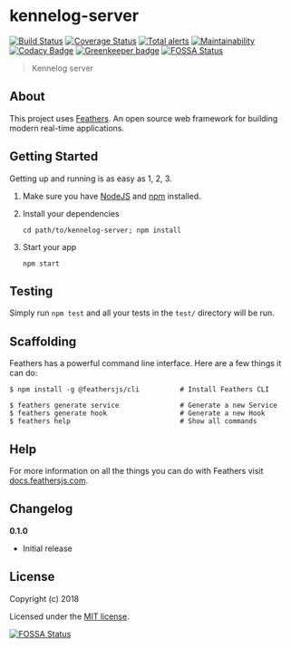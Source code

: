 # kennelog-server

[![Build Status](https://travis-ci.com/roris/kennelog-server.svg?branch=master)](https://travis-ci.com/roris/kennelog-server)
[![Coverage Status](https://coveralls.io/repos/github/roris/kennelog-server/badge.svg?branch=master)](https://coveralls.io/github/roris/kennelog-server?branch=master)
[![Total alerts](https://img.shields.io/lgtm/alerts/g/roris/kennelog-server.svg?logo=lgtm&logoWidth=18)](https://lgtm.com/projects/g/roris/kennelog-server/alerts/)
[![Maintainability](https://api.codeclimate.com/v1/badges/d696f4685a2f55ae8049/maintainability)](https://codeclimate.com/github/roris/kennelog-server/maintainability)
[![Codacy Badge](https://api.codacy.com/project/badge/Grade/5eaa168ab1d24c1b9ac36416c0dfbd7c)](https://app.codacy.com/app/roris/kennelog-server?utm_source=github.com&utm_medium=referral&utm_content=roris/kennelog-server&utm_campaign=Badge_Grade_Dashboard)
[![Greenkeeper badge](https://badges.greenkeeper.io/roris/kennelog-server.svg)](https://greenkeeper.io/)
[![FOSSA Status](https://app.fossa.io/api/projects/git%2Bgithub.com%2Froris%2Fkennelog-server.svg?type=shield)](https://app.fossa.io/projects/git%2Bgithub.com%2Froris%2Fkennelog-server?ref=badge_shield)

> Kennelog server

## About

This project uses [Feathers](http://feathersjs.com). An open source web framework for building modern real-time applications.

## Getting Started

Getting up and running is as easy as 1, 2, 3.

1. Make sure you have [NodeJS](https://nodejs.org/) and [npm](https://www.npmjs.com/) installed.
2. Install your dependencies

   ```
   cd path/to/kennelog-server; npm install
   ```

3. Start your app

   ```
   npm start
   ```

## Testing

Simply run `npm test` and all your tests in the `test/` directory will be run.

## Scaffolding

Feathers has a powerful command line interface. Here are a few things it can do:

```
$ npm install -g @feathersjs/cli          # Install Feathers CLI

$ feathers generate service               # Generate a new Service
$ feathers generate hook                  # Generate a new Hook
$ feathers help                           # Show all commands
```

## Help

For more information on all the things you can do with Feathers visit [docs.feathersjs.com](http://docs.feathersjs.com).

## Changelog

**0.1.0**

- Initial release

## License

Copyright (c) 2018

Licensed under the [MIT license](LICENSE).


[![FOSSA Status](https://app.fossa.io/api/projects/git%2Bgithub.com%2Froris%2Fkennelog-server.svg?type=large)](https://app.fossa.io/projects/git%2Bgithub.com%2Froris%2Fkennelog-server?ref=badge_large)